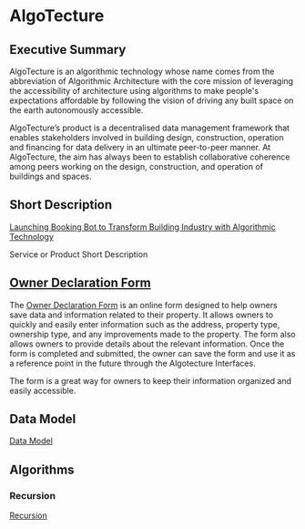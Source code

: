 # AlgoTecture

## Executive Summary

AlgoTecture is an algorithmic technology whose name comes from the abbreviation of Algorithmic Architecture with the core mission of leveraging the accessibility of architecture using algorithms to make people's expectations affordable by following the vision of driving any built space on the earth autonomously accessible. 

AlgoTecture’s product is a decentralised data management framework that enables stakeholders involved in building design, construction, operation and financing for data delivery in an ultimate peer-to-peer manner. At AlgoTecture, the aim has always been to establish collaborative coherence among peers working on the design, construction, and operation of buildings and spaces.

## Short Description

[Launching Booking Bot to Transform Building Industry with Algorithmic Technology](https://medium.com/@deminism/launching-booking-bot-to-transform-building-industry-with-algorithmic-technology-c605e728e327)

Service or Product Short Description


## [Owner Declaration Form](https://docs.google.com/forms/d/e/1FAIpQLSfWlzitjaanswORgW8kdxa-Y74ESpP7UStYQfxFpjL0cBx2Ow/viewform) 

The [Owner Declaration Form](https://docs.google.com/forms/d/e/1FAIpQLSfWlzitjaanswORgW8kdxa-Y74ESpP7UStYQfxFpjL0cBx2Ow/viewform) is an online form designed to help owners save data and information related to their property. It allows owners to quickly and easily enter information such as the address, property type, ownership type, and any improvements made to the property. The form also allows owners to provide details about the relevant information. Once the form is completed and submitted, the owner can save the form and use it as a reference point in the future through the Algotecture Interfaces. 

The form is a great way for owners to keep their information organized and easily accessible.

## Data Model

[Data Model](https://en.wikipedia.org/wiki/Data_model)

## Algorithms

### Recursion

[Recursion](https://en.wikipedia.org/wiki/Recursion)

